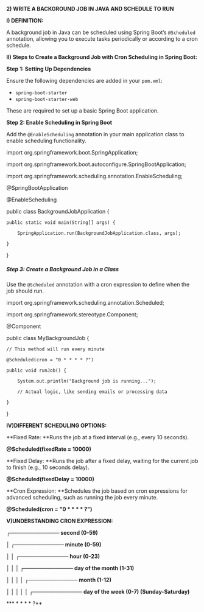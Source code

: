 **2) WRITE A BACKGROUND JOB IN JAVA AND SCHEDULE TO RUN**

**I) DEFINITION:**

A background job in Java can be scheduled using Spring Boot’s `@Scheduled` annotation, allowing you to execute tasks periodically or according to a cron schedule.

**II) Steps to Create a Background Job with Cron Scheduling in Spring Boot:**

**Step 1: Setting Up Dependencies**

Ensure the following dependencies are added in your `pom.xml`:



* `spring-boot-starter`
* `spring-boot-starter-web`

These are required to set up a basic Spring Boot application.

**Step 2: Enable Scheduling in Spring Boot**

Add the `@EnableScheduling` annotation in your main application class to enable scheduling functionality.

import org.springframework.boot.SpringApplication;

import org.springframework.boot.autoconfigure.SpringBootApplication;

import org.springframework.scheduling.annotation.EnableScheduling;

@SpringBootApplication

@EnableScheduling

public class BackgroundJobApplication {

    public static void main(String[] args) {

        SpringApplication.run(BackgroundJobApplication.class, args);

    }

}


##### **Step 3: Create a Background Job in a Class**

Use the `@Scheduled` annotation with a cron expression to define when the job should run.

import org.springframework.scheduling.annotation.Scheduled;

import org.springframework.stereotype.Component;

@Component

public class MyBackgroundJob {

    // This method will run every minute

    @Scheduled(cron = "0 * * * * ?")

    public void runJob() {

        System.out.println("Background job is running...");

        // Actual logic, like sending emails or processing data

    }

}

**IV)DIFFERENT SCHEDULING OPTIONS:**

**Fixed Rate: **Runs the job at a fixed interval (e.g., every 10 seconds).

**@Scheduled(fixedRate = 10000)**

**Fixed Delay: **Runs the job after a fixed delay, waiting for the current job to finish (e.g., 10 seconds delay).

**@Scheduled(fixedDelay = 10000)**

**Cron Expression: **Schedules the job based on cron expressions for advanced scheduling, such as running the job every minute.

**@Scheduled(cron = "0 * * * * ?")**

**V)UNDERSTANDING CRON EXPRESSION:**

**┌───────────── second (0-59)**

**│ ┌───────────── minute (0-59)**

**│ │ ┌───────────── hour (0-23)**

**│ │ │ ┌───────────── day of the month (1-31)**

**│ │ │ │ ┌───────────── month (1-12)**

**│ │ │ │ │ ┌───────────── day of the week (0-7) (Sunday-Saturday)**

*** * * * * ?**
